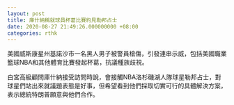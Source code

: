 ```yaml
---
layout: post
title: 庫什納稱就球員杯葛比賽約見勒邦占士
date: 2020-08-27 21:49:26.000000000 +08:00
categories: rthk
---
```


美國威斯康星州基諾沙市一名黑人男子被警員槍傷，引發連串示威，包括美國職業籃球NBA和其他體育比賽發起杯葛，抗議種族歧視。

白宮高級顧問庫什納接受訪問時說，會接觸NBA洛杉磯湖人隊球星勒邦占士，對球星們站出來就議題表態是好事，但希望看到他們採取切實可行的具體解決方案，表示總統特朗普願意與他們合作。
